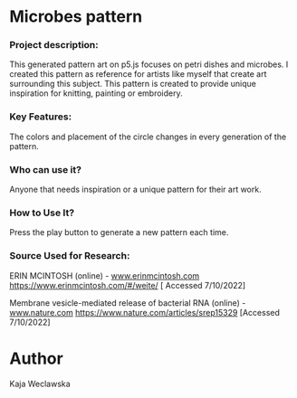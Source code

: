 # Microbes pattern

### Project description:
This generated pattern art on p5.js focuses on petri dishes and microbes. 
I created this pattern as reference for artists like myself that create art surrounding this subject.
This pattern is created to provide unique inspiration for knitting, painting or embroidery. 

### Key Features:
The colors and placement of the circle changes in every generation of the pattern.

### Who can use it?
Anyone that needs inspiration or a unique pattern for their art work.

### How to Use It?
Press the play button to generate a new pattern each time.

### Source Used for Research:

ERIN MCINTOSH (online) - www.erinmcintosh.com
https://www.erinmcintosh.com/#/weite/ [ Accessed 7/10/2022]

Membrane vesicle-mediated release of bacterial RNA (online) - 
www.nature.com https://www.nature.com/articles/srep15329 [Accessed 7/10/2022]

# Author
Kaja Weclawska
